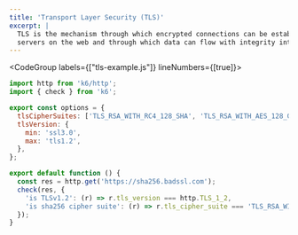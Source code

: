```yaml
---
title: 'Transport Layer Security (TLS)'
excerpt: |
  TLS is the mechanism through which encrypted connections can be established between clients and
  servers on the web and through which data can flow with integrity intact.
---
```


<CodeGroup labels={["tls-example.js"]} lineNumbers={[true]}>

```javascript
import http from 'k6/http';
import { check } from 'k6';

export const options = {
  tlsCipherSuites: ['TLS_RSA_WITH_RC4_128_SHA', 'TLS_RSA_WITH_AES_128_GCM_SHA256'],
  tlsVersion: {
    min: 'ssl3.0',
    max: 'tls1.2',
  },
};

export default function () {
  const res = http.get('https://sha256.badssl.com');
  check(res, {
    'is TLSv1.2': (r) => r.tls_version === http.TLS_1_2,
    'is sha256 cipher suite': (r) => r.tls_cipher_suite === 'TLS_RSA_WITH_AES_128_GCM_SHA256',
  });
}
```

</CodeGroup>
